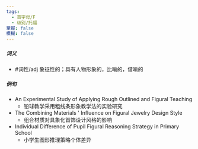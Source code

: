 ```yaml
---
tags:
  - 首字母/F
  - 级别/托福
掌握: false
模糊: false
---
```

##### 词义
- #词性/adj  象征性的；具有人物形象的，比喻的，借喻的
##### 例句
- An Experimental Study of Applying Rough Outlined and Figural Teaching
	- 铅球教学采用粗线条形象教学法的实验研究
- The Combining Materials ' Influence on Figural Jewelry Design Style
	- 组合材质对具象化首饰设计风格的影响
- Individual Difference of Pupil Figural Reasoning Strategy in Primary School
	- 小学生图形推理策略个体差异
